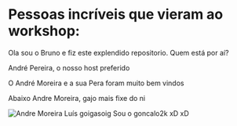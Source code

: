 # Pessoas incríveis que vieram ao workshop:

Ola sou o Bruno e fiz este explendido repositorio. Quem está por aí?

André Pereira, o nosso host preferido

O André Moreira e a sua Pera foram muito bem vindos

Abaixo Andre Moreira, gajo mais fixe do ni 

![Andre Moreira](https://avatars.githubusercontent.com/u/23351316?v=4)
Luís goigasoig
Sou o goncalo2k xD xD
